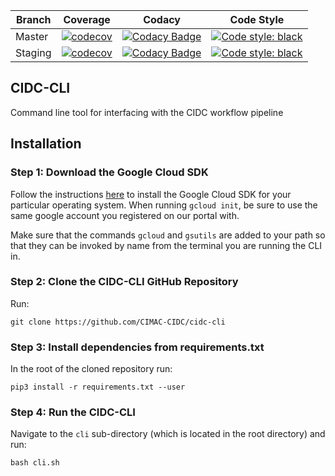 | Branch  | Coverage                                                                                                                                          | Codacy                                                                                                                                                                                                                                                           | Code Style                                                                                                        |
| ------- | ------------------------------------------------------------------------------------------------------------------------------------------------- | ---------------------------------------------------------------------------------------------------------------------------------------------------------------------------------------------------------------------------------------------------------------- | ----------------------------------------------------------------------------------------------------------------- |
| Master  | [![codecov](https://codecov.io/gh/CIMAC-CIDC/cidc-cli/branch/master/graph/badge.svg)](https://codecov.io/gh/CIMAC-CIDC/cidc-cli/branch/master/)   | [![Codacy Badge](https://api.codacy.com/project/badge/Grade/b705166077e84bd69000e63b7e2f0e7c)](https://www.codacy.com/app/CIMAC-CIDC/cidc-cli?utm_source=github.com&utm_medium=referral&utm_content=CIMAC-CIDC/cidc-cli&utm_campaign=Badge_Grade?branch=master)  | [![Code style: black](https://img.shields.io/badge/code%20style-black-000000.svg)](https://github.com/ambv/black) |
| Staging | [![codecov](https://codecov.io/gh/CIMAC-CIDC/cidc-cli/branch/staging/graph/badge.svg)](https://codecov.io/gh/CIMAC-CIDC/cidc-cli/branch/staging/) | [![Codacy Badge](https://api.codacy.com/project/badge/Grade/b705166077e84bd69000e63b7e2f0e7c)](https://www.codacy.com/app/CIMAC-CIDC/cidc-cli?utm_source=github.com&utm_medium=referral&utm_content=CIMAC-CIDC/cidc-cli&utm_campaign=Badge_Grade?branch=staging) | [![Code style: black](https://img.shields.io/badge/code%20style-black-000000.svg)](https://github.com/ambv/black) |

## CIDC-CLI

Command line tool for interfacing with the CIDC workflow pipeline

## Installation

### Step 1: Download the Google Cloud SDK

Follow the instructions [here](https://cloud.google.com/sdk/docs/downloads-interactive) to install the Google Cloud SDK for your particular operating system. When running `gcloud init`, be sure to use the same google account you registered on our portal with.

Make sure that the commands `gcloud` and `gsutils` are added to your path so that they can be invoked by name from the terminal you are running the CLI in.

### Step 2: Clone the CIDC-CLI GitHub Repository

Run:

```
git clone https://github.com/CIMAC-CIDC/cidc-cli
```

### Step 3: Install dependencies from requirements.txt

In the root of the cloned repository run:

```
pip3 install -r requirements.txt --user
```

### Step 4: Run the CIDC-CLI

Navigate to the `cli` sub-directory (which is located in the root directory) and run:

```
bash cli.sh
```
